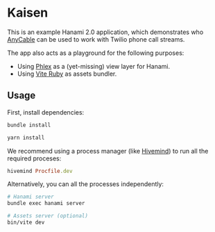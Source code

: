 # Kaisen

This is an example Hanami 2.0 application, which demonstrates who [AnyCable][] can be used to work with Twilio phone call streams.

The app also acts as a playground for the following purposes:

- Using [Phlex][] as a (yet-missing) view layer for Hanami.
- Using [Vite Ruby][] as assets bundler.

## Usage

First, install dependencies:

```sh
bundle install

yarn install
```

We recommend using a process manager (like [Hivemind][]) to run all the required proceses:

```ruby
hivemind Procfile.dev
```

Alternatively, you can all the processes independently:

```sh
# Hanami server
bundle exec hanami server

# Assets server (optional)
bin/vite dev
```

[AnyCable]: https://anycable.io
[Phlex]: https://www.phlex.fun
[Vite Ruby]: https://vite-ruby.netlify.app
[Hivemind]: https://github.com/DarthSim/hivemind
